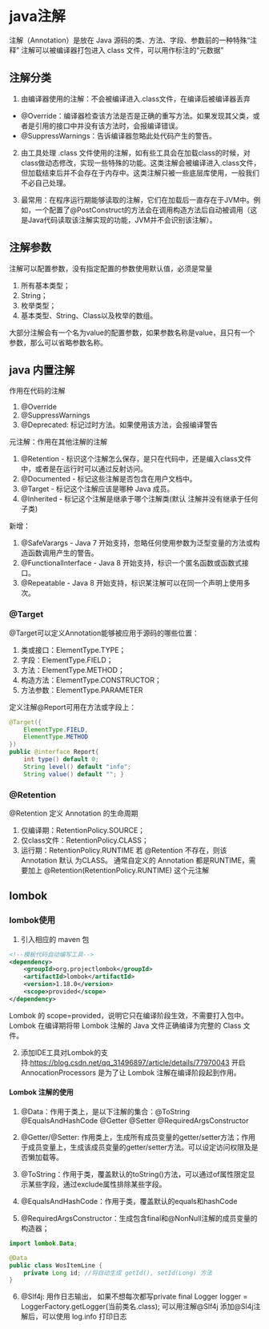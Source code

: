 # java注解
注解（Annotation）是放在 Java 源码的类、方法、字段、参数前的一种特殊“注释”
注解可以被编译器打包进入 class 文件，可以用作标注的“元数据”

## 注解分类
1. 由编译器使用的注解：不会被编译进入.class文件，在编译后被编译器丢弃
- @Override：编译器检查该方法是否是正确的重写方法。如果发现其父类，或者是引用的接口中并没有该方法时，会报编译错误。
- @SuppressWarnings：告诉编译器忽略此处代码产生的警告。

2. 由工具处理 .class 文件使用的注解，如有些工具会在加载class的时候，对class做动态修改，实现一些特殊的功能。这类注解会被编译进入.class文件，但加载结束后并不会存在于内存中。这类注解只被一些底层库使用，一般我们不必自己处理。

3. 最常用：在程序运行期能够读取的注解，它们在加载后一直存在于JVM中。例如，一个配置了@PostConstruct的方法会在调用构造方法后自动被调用（这是Java代码读取该注解实现的功能，JVM并不会识别该注解）。

## 注解参数
注解可以配置参数，没有指定配置的参数使用默认值，必须是常量
1. 所有基本类型；
2. String；
3. 枚举类型；
4. 基本类型、String、Class以及枚举的数组。

大部分注解会有一个名为value的配置参数，如果参数名称是value，且只有一个参数，那么可以省略参数名称。

## java 内置注解
作用在代码的注解
1. @Override
2. @SuppressWarnings
3. @Deprecated: 标记过时方法。如果使用该方法，会报编译警告

元注解：作用在其他注解的注解
1. @Retention - 标识这个注解怎么保存，是只在代码中，还是编入class文件中，或者是在运行时可以通过反射访问。
2. @Documented - 标记这些注解是否包含在用户文档中。
3. @Target - 标记这个注解应该是哪种 Java 成员。
4. @Inherited - 标记这个注解是继承于哪个注解类(默认 注解并没有继承于任何子类)

新增：
1. @SafeVarargs - Java 7 开始支持，忽略任何使用参数为泛型变量的方法或构造函数调用产生的警告。
2. @FunctionalInterface - Java 8 开始支持，标识一个匿名函数或函数式接口。
3. @Repeatable - Java 8 开始支持，标识某注解可以在同一个声明上使用多次。

### @Target
@Target可以定义Annotation能够被应用于源码的哪些位置：
1. 类或接口：ElementType.TYPE；
2. 字段：ElementType.FIELD；
3. 方法：ElementType.METHOD；
4. 构造方法：ElementType.CONSTRUCTOR；
5. 方法参数：ElementType.PARAMETER

定义注解@Report可用在方法或字段上：
```java
@Target({
    ElementType.FIELD,
    ElementType.METHOD     
})
public @interface Report{
    int type() default 0;
    String level() default "info";
    String value() default ""; }
```

### @Retention
@Retention 定义 Annotation 的生命周期
1. 仅编译期：RetentionPolicy.SOURCE；
2. 仅class文件：RetentionPolicy.CLASS；
3. 运行期：RetentionPolicy.RUNTIME
若 @Retention 不存在，则该 Annotation 默认 为CLASS。
通常自定义的 Annotation 都是RUNTIME，需要加上 @Retention(RetentionPolicy.RUNTIME) 这个元注解

### 



## lombok
### lombok使用
1. 引入相应的 maven 包
```xml
<!--模板代码自动编写工具-->
<dependency>
    <groupId>org.projectlombok</groupId>
    <artifactId>lombok</artifactId>
    <version>1.18.0</version>
    <scope>provided</scope>
</dependency>
```
Lombok 的 scope=provided，说明它只在编译阶段生效，不需要打入包中。
Lombok 在编译期将带 Lombok 注解的 Java 文件正确编译为完整的 Class 文件。

2. 添加IDE工具对Lombok的支持:https://blog.csdn.net/qq_31496897/article/details/77970043
开启 AnnocationProcessors 是为了让 Lombok 注解在编译阶段起到作用。

#### Lombok 注解的使用
1. @Data：作用于类上，是以下注解的集合：@ToString @EqualsAndHashCode @Getter @Setter @RequiredArgsConstructor

2. @Getter/@Setter: 作用类上，生成所有成员变量的getter/setter方法；作用于成员变量上，生成该成员变量的getter/setter方法。可以设定访问权限及是否懒加载等。

3. @ToString：作用于类，覆盖默认的toString()方法，可以通过of属性限定显示某些字段，通过exclude属性排除某些字段。

4. @EqualsAndHashCode：作用于类，覆盖默认的equals和hashCode

5. @RequiredArgsConstructor：生成包含final和@NonNull注解的成员变量的构造器；

```java
import lombok.Data;

@Data
public class WosItemLine {
    private Long id; //将自动生成 getId(), setId(Long) 方法
}
```

6. @Slf4j: 用作日志输出，
如果不想每次都写private  final Logger logger = LoggerFactory.getLogger(当前类名.class); 可以用注解@Slf4j
添加@Sl4j注解后，可以使用 log.info 打印日志